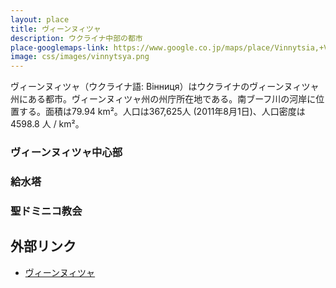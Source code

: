 ```yaml
---
layout: place
title: ヴィーンヌィツャ
description: ウクライナ中部の都市
place-googlemaps-link: https://www.google.co.jp/maps/place/Vinnytsia,+Vinnyts'ka+oblast,+Ukraine/
image: css/images/vinnytsya.png
---
```

ヴィーンヌィツャ（ウクライナ語: Вінниця）はウクライナのヴィーンヌィツャ州にある都市。ヴィーンヌィツャ州の州庁所在地である。南ブーフ川の河岸に位置する。面積は79.94 km²。人口は367,625人 (2011年8月1日)、人口密度は4598.8 人 / km²。

### ヴィーンヌィツャ中心部
<div class="lazyload">
<!--
<a title="By Håkan Henriksson (Narking) (Own work) [GFDL (http://www.gnu.org/copyleft/fdl.html) or CC BY 3.0 (http://creativecommons.org/licenses/by/3.0)], via Wikimedia Commons" href="https://commons.wikimedia.org/wiki/File%3AVinnytsia-savoy-hotel.jpg"><img width="1024" alt="Vinnytsia-savoy-hotel" src="https://upload.wikimedia.org/wikipedia/commons/thumb/9/98/Vinnytsia-savoy-hotel.jpg/1024px-Vinnytsia-savoy-hotel.jpg"/></a>
-->
</div>

### 給水塔
<div class="lazyload">
<!--
<a title="By George Chernilevsky (Own work) [CC BY-SA 3.0 (http://creativecommons.org/licenses/by-sa/3.0) or GFDL (http://www.gnu.org/copyleft/fdl.html)], via Wikimedia Commons" href="https://commons.wikimedia.org/wiki/File%3AOld_Tower_night_winter_2011_G1.jpg"><img width="2048" alt="Old Tower night winter 2011 G1" src="https://upload.wikimedia.org/wikipedia/commons/thumb/c/cb/Old_Tower_night_winter_2011_G1.jpg/2048px-Old_Tower_night_winter_2011_G1.jpg"/></a>
-->
</div>

### 聖ドミニコ教会
<div class="lazyload">
<!--
<a title="Sergiy Klymenko [CC BY-SA 3.0 (http://creativecommons.org/licenses/by-sa/3.0) or GFDL (http://www.gnu.org/copyleft/fdl.html)], via Wikimedia Commons" href="https://commons.wikimedia.org/wiki/File%3AVinnitsa_Dominician_costel_1758.jpg"><img width="512" alt="Vinnitsa Dominician costel 1758" src="https://upload.wikimedia.org/wikipedia/commons/thumb/c/c9/Vinnitsa_Dominician_costel_1758.jpg/512px-Vinnitsa_Dominician_costel_1758.jpg"/></a>
-->
</div>

## 外部リンク
* <a href="http://ja.wikipedia.org/wiki/%E3%83%B4%E3%82%A3%E3%83%BC%E3%83%B3%E3%83%8C%E3%82%A3%E3%83%84%E3%83%A3">ヴィーンヌィツャ</a>
